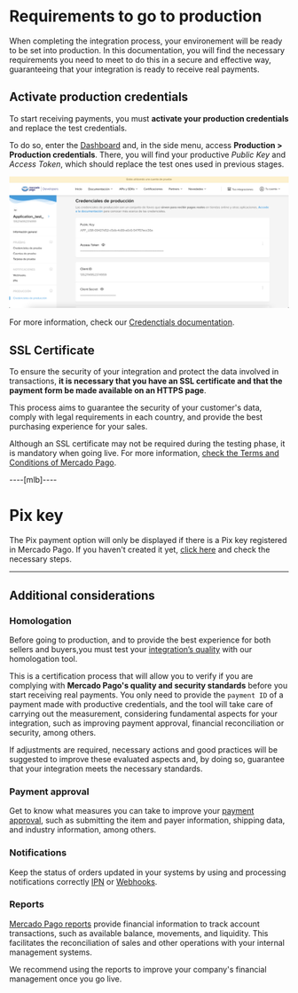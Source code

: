 # Requirements to go to production

When completing the integration process, your environement will be ready to be set into production. In this documentation, you will find the necessary requirements you need to meet to do this in a secure and effective way, guaranteeing that your integration is ready to receive real payments.


## Activate production credentials

To start receiving payments, you must **activate your production credentials** and replace the test credentials. 

To do so, enter the [Dashboard](https://www.mercadopago[FAKER][URL][DOMAIN]/settings/account/credentials) and, in the side menu, access **Production > Production credentials**. There, you will find your productive _Public Key_ and _Access Token_, which should replace the test ones used in previous stages.

![Production Credentials](/images/woocomerce/test-prod-credentials-es.png)

For more information, check our [Credenctials documentation](/developers/en/guides/additional-content/your-integrations/credentials).

## SSL Certificate

To ensure the security of your integration and protect the data involved in transactions, **it is necessary that you have an SSL certificate and that the payment form be made available on an HTTPS page**. 

This process aims to guarantee the security of your customer's data, comply with legal requirements in each country, and provide the best purchasing experience for your sales.

Although an SSL certificate may not be required during the testing phase, it is mandatory when going live. For more information, [check the Terms and Conditions of Mercado Pago](/developers/en/guides/resources/legal/terms-and-conditions).

----[mlb]----
# Pix key

The Pix payment option will only be displayed if there is a Pix key registered in Mercado Pago. If you haven't created it yet, [click here](https://www.youtube.com/watch?v=60tApKYVnkA) and check the necessary steps.

------------

## Additional considerations

### Homologation

Before going to production, and to provide the best experience for both sellers and buyers,you must test your [integration’s quality](/developers/en/guides/additional-content/homologator/homologator) with our homologation tool. 

This is a certification process that will allow you to verify if you are complying with **Mercado Pago's quality and security standards** before you start receiving real payments. You only need to provide the `payment ID` of a payment made with productive credentials, and the tool will take care of carrying out the measurement, considering fundamental aspects for your integration, such as improving payment approval, financial reconciliation or security, among others.

If adjustments are required, necessary actions and good practices will be suggested to improve these evaluated aspects and, by doing so, guarantee that your integration meets the necessary standards.

### Payment approval

Get to know what measures you can take to improve your [payment approval](/developers/en/guides/additional-content/how-tos/payment-rejections), such as submitting the item and payer information, shipping data, and industry information, among others.

### Notifications

Keep the status of orders updated in your systems by using and processing notifications correctly [IPN](/developers/en/guides/additional-content/your-integrations/ipn) or [Webhooks](/developers/en/guides/additional-content/your-integrations/webhooks).

### Reports

[Mercado Pago reports](/developers/en/guides/additional-content/reports/introduction) provide financial information to track account transactions, such as available balance, movements, and liquidity. This facilitates the reconciliation of sales and other operations with your internal management systems.

We recommend using the reports to improve your company's financial management once you go live.